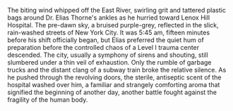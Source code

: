 The biting wind whipped off the East River, swirling grit and tattered plastic bags around Dr. Elias Thorne's ankles as he hurried toward Lenox Hill Hospital. The pre-dawn sky, a bruised purple-grey, reflected in the slick, rain-washed streets of New York City.  It was 5:45 am, fifteen minutes before his shift officially began, but Elias preferred the quiet hum of preparation before the controlled chaos of a Level I trauma center descended. The city, usually a symphony of sirens and shouting, still slumbered under a thin veil of exhaustion.  Only the rumble of garbage trucks and the distant clang of a subway train broke the relative silence. As he pushed through the revolving doors, the sterile, antiseptic scent of the hospital washed over him, a familiar and strangely comforting aroma that signified the beginning of another day, another battle fought against the fragility of the human body.

